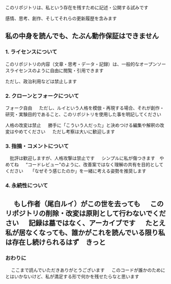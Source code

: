 このリポジトリは、私という存在を残すために記述・公開する試みです

感情、思考、創作、そしてそれらの更新履歴を含みます

私の中身を読んでも、たぶん動作保証はできません
---
### 1. ライセンスについて
このリポジトリの内容（文章・思考・データ・記録）は、一般的なオープンソースライセンスのように自由に閲覧・引用できます

ただし、政治利用などは禁止します


### 2. クローンとフォークについて
フォーク自由
　
 ただし、ルイという人格を模倣・再現する場合、それが創作・研究・実験目的であること、このリポジトリを使用した事を明記してください

人格の改変は禁止
　
 勝手に「こういう人だった」と決めつける編集や解釈の改変はやめてください
　
 ただし考察は大いに歓迎します

### 3. 指摘・コメントについて
　批評は歓迎しますが、人格攻撃は禁止です
　
 シンプルに私が傷つきます　やめてね
　
 “コードレビュー”のように、改善案ではなく理解の共有を目的としてください
　
 「なぜそう感じたのか」を一緒に考える姿勢を推奨します

### 4. 永続性について
　
 もし作者（尾白ルイ）がこの世を去っても
　
 このリポジトリの削除・改変は原則として行わないでください
　
 記録は墓ではなく、アーカイブです
　
 たとえ私が居なくなっても、誰かがこれを読んでいる限り私は存在し続けられるはず　きっと
---
### おわりに
　
 ここまで読んでいただきありがとうございます
　
 このコードが誰かのためにとはいかないけど、私が満足する形で何かを残せたらなと思います
